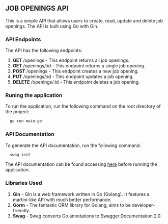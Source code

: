 ## JOB OPENINGS API
This is a simple API that allows users to create, read, update and delete job openings. The API is built using Go with Gin.

### API Endpoints
The API has the following endpoints:
1. **GET** /openings - This endpoint returns all job openings.
2. **GET** /openings/:id - This endpoint returns a single job opening.
3. **POST** /openings - This endpoint creates a new job opening.
4. **PUT** /openings/:id - This endpoint updates a job opening.
5. **DELETE** /openings/:id - This endpoint deletes a job opening.

### Runing the application
To run the application, run the following command on the root directory of the project:
```bash
  go run main.go
```

### API Documentation
To generate the API documentation, run the following command:
```bash 
  swag init
```
The API documentation can be found accessing [here](http://localhost:8080/swagger/index.html) before running the application.

### Libraries Used
1. **Gin** - Gin is a web framework written in Go (Golang). It features a martini-like API with much better performance.
2. **Gorm** - The fantastic ORM library for Golang, aims to be developer-friendly.
3. **Swag** - Swag converts Go annotations to Swagger Documentation 2.0.


